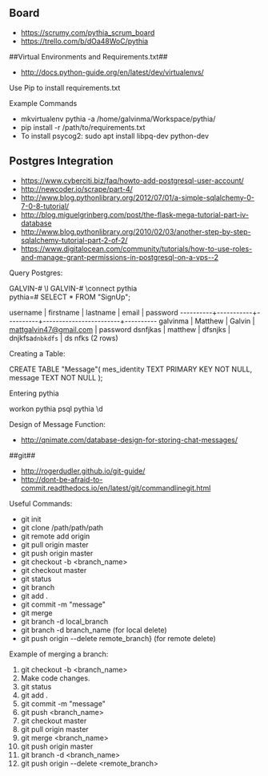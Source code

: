 ## Board ##
* https://scrumy.com/pythia_scrum_board
* https://trello.com/b/dOa48WoC/pythia

##Virtual Environments and Requirements.txt##

* http://docs.python-guide.org/en/latest/dev/virtualenvs/

Use Pip to install requirements.txt

Example Commands
* mkvirtualenv pythia -a /home/galvinma/Workspace/pythia/
* pip install -r /path/to/requirements.txt
* To install psycog2: sudo apt install libpq-dev python-dev

## Postgres Integration ##

* https://www.cyberciti.biz/faq/howto-add-postgresql-user-account/
* http://newcoder.io/scrape/part-4/  
* http://www.blog.pythonlibrary.org/2012/07/01/a-simple-sqlalchemy-0-7-0-8-tutorial/ 
* http://blog.miguelgrinberg.com/post/the-flask-mega-tutorial-part-iv-database
* http://www.blog.pythonlibrary.org/2010/02/03/another-step-by-step-sqlalchemy-tutorial-part-2-of-2/
* https://www.digitalocean.com/community/tutorials/how-to-use-roles-and-manage-grant-permissions-in-postgresql-on-a-vps--2

Query Postgres:

GALVIN-# \l
GALVIN-# \connect pythia                 
pythia=# SELECT * FROM "SignUp";

 username | firstname | lastname |         email          | password 
----------+-----------+----------+------------------------+----------
 galvinma | Matthew   | Galvin   | mattgalvin47@gmail.com | password
 dsnfjkas | matthew   | dfsnjks  | dnjkfsa`dnbkdfs`       | ds nfks
(2 rows)

Creating a Table:

CREATE TABLE "Message"(
   mes_identity TEXT PRIMARY KEY     NOT NULL,
   message           TEXT    NOT NULL
);



Entering pythia

workon pythia
psql pythia
\d

Design of Message Function:

* http://qnimate.com/database-design-for-storing-chat-messages/

##git##

* http://rogerdudler.github.io/git-guide/
* http://dont-be-afraid-to-commit.readthedocs.io/en/latest/git/commandlinegit.html

Useful Commands:

* git init
* git clone /path/path/path
* git remote add origin <server>
* git pull origin master
* git push origin master
* git checkout -b <branch_name>
* git checkout master
* git status
* git branch
* git add .
* git commit -m "message"
* git merge <branch>
* git branch -d local_branch
* git branch -d branch_name   (for local delete)
* git push origin --delete remote_branch}   (for remote delete)

Example of merging a branch:

1. git checkout -b <branch_name>
1. Make code changes.
1. git status
1. git add .
1. git commit -m "message"
1. git push <branch_name>
1. git checkout master
1. git pull origin master
1. git merge <branch_name>
1. git push origin master
1. git branch -d <branch_name>
1. git push origin --delete <remote_branch>